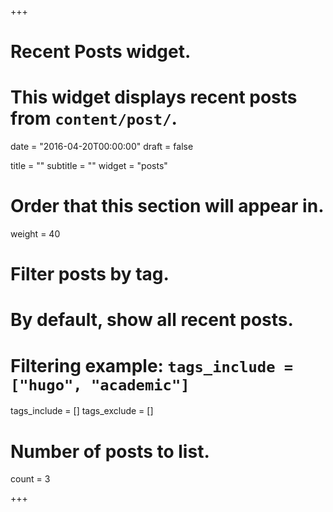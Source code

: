 +++
# Recent Posts widget.
# This widget displays recent posts from `content/post/`.

date = "2016-04-20T00:00:00"
draft = false

title = ""
subtitle = ""
widget = "posts"

# Order that this section will appear in.
weight = 40

# Filter posts by tag.
#  By default, show all recent posts.
#  Filtering example: `tags_include = ["hugo", "academic"]`
tags_include = []
tags_exclude = []

# Number of posts to list.
count = 3

+++

